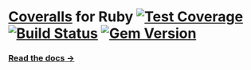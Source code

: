 # [Coveralls](http://coveralls.io) for Ruby [![Test Coverage](https://img.shields.io/coveralls/lemurheavy/coveralls-ruby.svg?branch=master)](https://coveralls.io/r/lemurheavy/coveralls-ruby) [![Build Status](https://secure.travis-ci.org/lemurheavy/coveralls-ruby.svg?branch=master)](https://travis-ci.org/lemurheavy/coveralls-ruby) [![Gem Version](https://badge.fury.io/rb/coveralls.svg)](http://badge.fury.io/rb/coveralls)

### [Read the docs &rarr;](https://coveralls.zendesk.com/hc/en-us/articles/201769485-Ruby-Rails)
